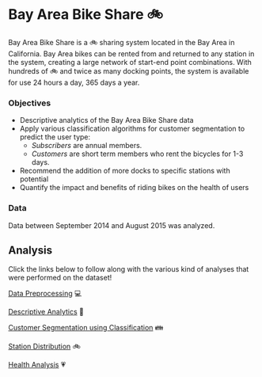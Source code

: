 # Bay Area Bike Share :bike:

Bay Area Bike Share is a :bike: sharing system located in the Bay Area in California. Bay Area bikes can be rented from and returned to any station in the system, creating a large network of start-end point combinations. With hundreds of :bike: and twice as many docking points, the system is available for use 24 hours a day, 365 days a year. 

### Objectives

- Descriptive analytics of the Bay Area Bike Share data
- Apply various classification algorithms for customer segmentation to predict the user type: 
    - _Subscribers_ are annual members. 
    - _Customers_ are short term members who rent the bicycles for 1-3 days. 
- Recommend the addition of more docks to specific stations with potential
- Quantify the impact and benefits of riding bikes on the health of users

### Data

Data between September 2014 and August 2015 was analyzed.

## Analysis

Click the links below to follow along with the various kind of analyses that were performed on the dataset!

[Data Preprocessing](1-data-preprocessing.md) :computer:

[Descriptive Analytics](2-descriptive-analytics.md) :abcd:

[Customer Segmentation using Classification](3-customer-segmentation-using-classification.md) :family:

[Station Distribution](4-station-distribution.md) :bike:

[Health Analysis](5-health-analysis.md) :heartpulse:
